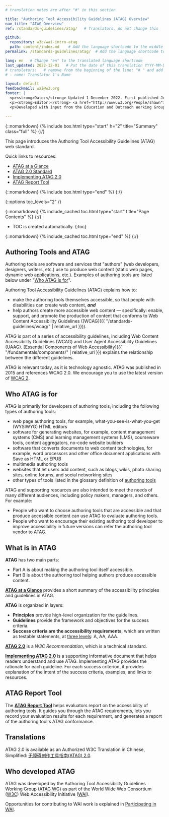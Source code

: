 ```yaml
---
# translation notes are after "#" in this section

title: "Authoring Tool Accessibility Guidelines (ATAG) Overview"
nav_title: "ATAG Overview"
ref: /standards-guidelines/atag/   # Translators, do not change this

github:
  repository: w3c/wai-intro-atag
  path: content/index.md    # Add the language shortcode to the middle of the filename, for example: content/index.fr.md
permalink: /standards-guidelines/atag/  # Add the language shortcode to the end, with no slash at end, for example: /standards-guidelines/atag/fr

lang: en   # Change "en" to the translated language shortcode
last_updated: 2022-12-01   # Put the date of this translation YYYY-MM-DD (with month in the middle)
# translators:   # remove from the beginning of the line: "# " and add your name(s)
# - name: Translator 1's Name

layout: default
feedbackmail: wai@w3.org
footer: |
  <p><strong>Date:</strong> Updated 1 December 2022. First published July 2005.</p>
  <p><strong>Editor:</strong> <a href="http://www.w3.org/People/shawn">Shawn Lawton Henry</a>.</p>
  <p>Developed with input from the Education and Outreach Working Group (<a href="http://www.w3.org/WAI/EO/">EOWG</a>) and the Authoring Tool Accessibility Working Group (<a href="https://www.w3.org/WAI/AU/">AUWG</a>).</p>

---
```



{::nomarkdown}
{% include box.html type="start" h="2" title="Summary" class="full" %}
{:/}

This page introduces the Authoring Tool Accessibility Guidelines (ATAG) web standard.

Quick links to resources:
* [ATAG at a Glance](http://www.w3.org/WAI/intro/atag-glance)
* [ATAG 2.0 Standard](http://www.w3.org/TR/ATAG20/)
* [Implementing ATAG 2.0](http://www.w3.org/TR/IMPLEMENTING-ATAG20/)
* [ATAG Report Tool](https://www.w3.org/WAI/atag/report-tool/)

{::nomarkdown}
{% include box.html type="end" %}
{:/}

{::options toc_levels="2" /}

{::nomarkdown}
{% include_cached toc.html type="start" title="Page Contents" %}
{:/}

-   TOC is created automatically.
{:toc}

{::nomarkdown}
{% include_cached toc.html type="end" %}
{:/}

## Authoring Tools and ATAG

Authoring tools are software and services that "authors" (web
developers, designers, writers, etc.) use to produce web content (static
web pages, dynamic web applications, etc.). Examples of authoring tools
are listed below under "[Who ATAG is for](#who-atag-is-for)".

Authoring Tool Accessibility Guidelines (ATAG) explains how
to:

-   make the authoring tools themselves accessible, so that people with
    disabilities can create web content, ***and***
-   help authors create more accessible web content — specifically:
    enable, support, and promote the production of content that conforms
    to Web Content Accessibility Guidelines
    ([WCAG]({{ "/standards-guidelines/wcag/" | relative_url }})).

ATAG is part of a series of accessibility guidelines, including Web
Content Accessibility Guidelines (WCAG) and User Agent Accessibility
Guidelines (UAAG). [Essential Components of Web
Accessibility]({{ "/fundamentals/components/" | relative_url }}) explains the
relationship between the different guidelines.

ATAG is relevant today, as it is technology agnostic. ATAG was published in 2015 and references WCAG 2.0. We encourage you to use the latest version of [WCAG 2](https://www.w3.org/TR/WCAG2/).

## Who ATAG is for

ATAG is primarily for developers of authoring tools, including the
following types of authoring tools:

-   web page authoring tools, for example, what-you-see-is-what-you-get
    (WYSIWYG) HTML editors
-   software for generating websites, for example, content management
    systems (CMS) and learning management systems (LMS), courseware tools,
    content aggregators, no-code website builders
-   software that converts documents to web content technologies, for example,
    word processors and other office document applications with Save as
    HTML or EPUB
-   multimedia authoring tools
-   websites that let users add content, such as blogs, wikis, photo
    sharing sites, online forums, and social networking sites
-   other types of tools listed in the glossary definition of [authoring
    tools](http://www.w3.org/TR/ATAG20/#def-Authoring-Tool)

ATAG and supporting resources are also intended to meet the needs of
many different audiences, including policy makers, managers, and others.
For example:

-   People who want to choose authoring
    tools that are accessible and
    that produce accessible content can use ATAG to evaluate authoring
    tools.
-   People who want to encourage their existing authoring tool developer
    to improve accessibility in future versions can refer the authoring
    tool vendor to ATAG.

## What is in ATAG

**ATAG** has two main parts:

-   Part A is about making the authoring tool itself accessible.
-   Part B is about the authoring tool helping authors produce
    accessible content.

[**ATAG at a Glance**](http://www.w3.org/WAI/intro/atag-glance) provides a short summary of the accessibility principles and guidelines in ATAG.

**ATAG** is organized in layers:

-   **Principles** provide high-level organization for the guidelines.
-   **Guidelines** provide the framework and objectives for the success
    criteria.
-   **Success criteria are the accessibility requirements**, which are
    written as testable statements, at [three
    levels](http://www.w3.org/TR/ATAG20/#intro_understand_levels_conformance):
    A, AA, AAA.

[**ATAG 2.0**](http://www.w3.org/TR/ATAG20/) is a _W3C Recommendation_, which is a technical standard.

[**Implementing ATAG 2.0**](http://www.w3.org/TR/IMPLEMENTING-ATAG20/)
is a supporting informative document that helps readers understand and
use ATAG. Implementing ATAG provides the rationale for each
guideline. For each success criterion, it provides explanation of the intent of the success criteria, examples, and links
to resources.

## ATAG Report Tool

The [**ATAG Report Tool**](https://www.w3.org/WAI/atag/report-tool/) helps evaluators report on the accessibility of authoring tools. It guides you through the ATAG requirements, lets you record your evaluation results for each requirement, and generates a report of the authoring tool's ATAG conformance.

## Translations

ATAG 2.0 is available as an Authorized W3C Translation in Chinese, Simplified: [无障碍创作工具指南(ATAG) 2.0](https://www.w3.org/Translations/ATAG20-zh/).

## Who developed ATAG

ATAG was developed by the Authoring Tool Accessibility Guidelines
Working Group ([ATAG WG](http://www.w3.org/WAI/AU/)) as part of
the World Wide Web Consortium ([W3C](http://www.w3.org/)) Web
Accessibility Initiative ([WAI](http://www.w3.org/WAI/)).

Opportunities for contributing to WAI work is explained
in [Participating in WAI](http://www.w3.org/WAI/participation).
